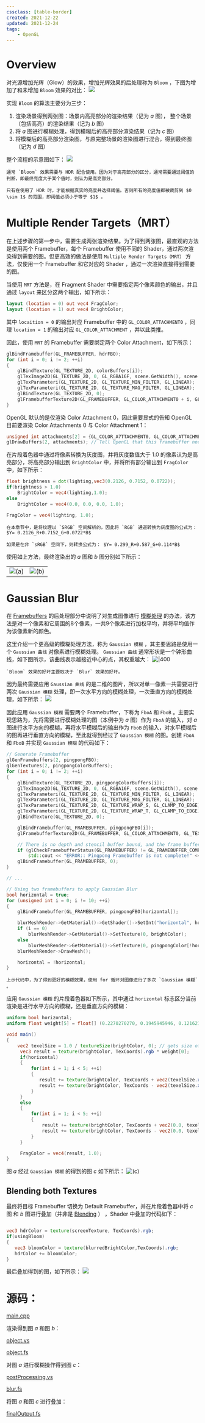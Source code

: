 ```yaml
---
cssclass: [table-border]
created: 2021-12-22
updated: 2021-12-24
tags:
    - OpenGL
---
```

# Overview

对光源增加光辉（Glow）的效果，增加光辉效果的后处理称为 `Bloom` ，下图为增加了和未增加 `Bloom` 效果的对比：
![](assets/Learn%20OpenGL%20-%20Ch%2032%20Bloom/Untitled.png)

实现 `Bloom` 的算法主要分为三步：

1.  渲染场景得到两张图：场景内高亮部分的渲染结果（记为 $a$ 图）， 整个场景（包括高亮）的渲染结果（记为 $b$ 图）
2.  将 $a$ 图进行模糊处理，得到模糊后的高亮部分渲染结果（记为 $c$ 图）
3.  将模糊后的高亮部分渲染图，与原完整场景的渲染图进行混合，得到最终图（记为 $d$ 图）

整个流程的示意图如下：
![](assets/Learn%20OpenGL%20-%20Ch%2032%20Bloom/Untitled%201.png)

```ad-note
通常 `Bloom` 效果需要与 HDR 配合使用。因为对于高亮部分的区分，通常需要通过阈值的判断，即最终亮度大于某个值时，则认为是高亮部分。

只有在使用了 HDR 时，才能根据真实的亮度并选择阈值。否则所有的亮度值都被裁剪到 $0 \sim 1$ 的范围，即阈值必须小于等于 $1$ 。
```

# Multiple Render Targets（MRT）

在上述步骤的第一步中，需要生成两张渲染结果。为了得到两张图，最直观的方法是使用两个 Framebuffer，每个 Framebuffer 使用不同的 Shader，通过两次渲染得到需要的图。但更高效的做法是使用 `Multiple Render Targets（MRT）` 方法，仅使用一个 Framebuffer 和它对应的 Shader ，通过一次渲染直接得到需要的图。

当使用 `MRT` 方法是，在 Fragment Shader 中需要指定两个像素颜色的输出，并且通过 `layout` 来区分这两个输出，如下所示：

```glsl
layout (location = 0) out vec4 FragColor;
layout (location = 1) out vec4 BrightColor;
```

其中 `locaition = 0` 的输出对应 Framebuffer 中的 `GL_COLOR_ATTACHMENT0` ，同理 `location = 1` 的输出对应 `GL_COLOR_ATTACHMENT` ，并以此类推。

因此，使用 `MRT` 的 Framebuffer 需要绑定两个 Color Attachment，如下所示：

```cpp
glBindFramebuffer(GL_FRAMEBUFFER, hdrFBO);
for (int i = 0; i != 2; ++i)
{
    glBindTexture(GL_TEXTURE_2D, colorBuffers[i]);
    glTexImage2D(GL_TEXTURE_2D, 0, GL_RGBA16F, scene.GetWidth(), scene.GetHeight(), 0, GL_RGBA, GL_FLOAT, NULL);
    glTexParameteri(GL_TEXTURE_2D, GL_TEXTURE_MIN_FILTER, GL_LINEAR);
    glTexParameteri(GL_TEXTURE_2D, GL_TEXTURE_MAG_FILTER, GL_LINEAR);
    glBindTexture(GL_TEXTURE_2D, 0);
    glFramebufferTexture2D(GL_FRAMEBUFFER, GL_COLOR_ATTACHMENT0 + i, GL_TEXTURE_2D, colorBuffers[i], 0);
}
```

OpenGL 默认的是仅渲染 Color Attachment 0，因此需要显式的告知 OpenGL 目前要渲染 Color Attachments 0 与 Color Attachment 1：

```cpp
unsigned int attachments[2] = {GL_COLOR_A7TTACHMENT0, GL_COLOR_ATTACHMENT1};
glDrawBuffers(2, attachments); // Tell OpenGL that this framebuffer needs draw two color attachment
```

在片段着色器中通过将像素转换为灰度图，并将灰度数值大于 $1.0$ 的像素认为是高亮部分，将高亮部分输出到 `BrightColor` 中，并将所有部分输出到 `FragColor` 中，如下所示：

```glsl
float brightness = dot(lighting,vec3(0.2126, 0.7152, 0.0722));
if(brightness > 1.0)
    BrightColor = vec4(lighting,1.0);
else
    BrightColor = vec4(0.0, 0.0, 0.0, 1.0);

FragColor = vec4(lighting, 1.0);
```

```ad-note
在本章节中，是将纹理以 `SRGB` 空间解析的，因此将 `RGB` 通道转换为灰度图的公式为： $Y= 0.2126_R+0.7152_G+0.0722*B$

如果是在非 `sRGB` 空间下，则转换公式为： $Y= 0.299_R+0.587_G+0.114*B$
```

使用如上方法，最终渲染出的 $a$ 图和 $b$ 图分别如下所示：

|                                                                   |                                                                   |
| ----------------------------------------------------------------- | ----------------------------------------------------------------- |
| ![(a)](assets/Learn%20OpenGL%20-%20Ch%2032%20Bloom/Untitled%202.png) | ![(b)](assets/Learn%20OpenGL%20-%20Ch%2032%20Bloom/Untitled%203.png) |

# Gaussian Blur

在 [Framebuffers](Learn%20OpenGL%20-%20Ch%2019%20Framebuffers.md)  的后处理部分中说明了对生成图像进行 [模糊处理](Learn%20OpenGL%20-%20Ch%2019%20Framebuffers.md#后处理) 的办法，该方法是对一个像素和它周围的8个像素，一共9个像素进行加权平均，并将平均值作为该像素新的颜色。

这里介绍一个更高级的模糊处理方法，称为 `Gaussian 模糊` ，其主要思路是使用一个 `Gaussian 曲线` 对像素进行模糊处理。 `Gaussian 曲线` 通常形状是一个钟形曲线，如下图所示，该曲线表示越接近中心的点，其权重越大：
![|400](assets/Learn%20OpenGL%20-%20Ch%2032%20Bloom/Untitled%204.png)

```ad-tip
`Bloom` 效果的好坏主要取决于 `Blur` 效果的好坏。
```

因为最终需要应用 `Gaussian 曲线` 的是二维的图片，所以对单一像素一共需要进行两次 `Gaussian 模糊` 处理，即一次水平方向的模糊处理，一次垂直方向的模糊处理，如下所示：
![](assets/Learn%20OpenGL%20-%20Ch%2032%20Bloom/Untitled%205.png)

因此应用 `Gaussian 模糊` 需要两个 Framebuffer，下称为 `FboA` 和 `FboB` 。主要实现思路为，先将需要进行模糊处理的图（本例中为 $a$ 图）作为 `FboA` 的输入，对 $a$ 图进行水平方向的模糊，再将水平模糊后的输出作为 `FboB` 的输入，对水平模糊后的图再进行垂直方向的模糊，至此就得到经过了 `Gaussian 模糊` 的图。创建 `FboA` 和 `FboB` 并实现 `Gaussian 模糊` 的代码如下：

```cpp
// Generate Framebuffer
glGenFramebuffers(2, pingpongFBO);
glGenTextures(2, pingpongColorBuffers);
for (int i = 0; i != 2; ++i)
{
    glBindTexture(GL_TEXTURE_2D, pingpongColorBuffers[i]);
    glTexImage2D(GL_TEXTURE_2D, 0, GL_RGBA16F, scene.GetWidth(), scene.GetHeight(), 0, GL_RGBA, GL_FLOAT, NULL);
    glTexParameteri(GL_TEXTURE_2D, GL_TEXTURE_MIN_FILTER, GL_LINEAR);
    glTexParameteri(GL_TEXTURE_2D, GL_TEXTURE_MAG_FILTER, GL_LINEAR);
    glTexParameteri(GL_TEXTURE_2D, GL_TEXTURE_WRAP_S, GL_CLAMP_TO_EDGE); // Clamp to the edge as the blur filter would otherwise sample repeated texture values!
    glTexParameteri(GL_TEXTURE_2D, GL_TEXTURE_WRAP_T, GL_CLAMP_TO_EDGE);
    glBindTexture(GL_TEXTURE_2D, 0);

    glBindFramebuffer(GL_FRAMEBUFFER, pingpongFBO[i]);
    glFramebufferTexture2D(GL_FRAMEBUFFER, GL_COLOR_ATTACHMENT0, GL_TEXTURE_2D, pingpongColorBuffers[i], 0);

    // There is no depth and stencil buffer bound, and the frame buffer is still complete
    if (glCheckFramebufferStatus(GL_FRAMEBUFFER) != GL_FRAMEBUFFER_COMPLETE)
        std::cout << "ERROR:: Pingpong Framebuffer is not complete!" << std::endl;
    glBindFramebuffer(GL_FRAMEBUFFER, 0);
}

// ...

// Using two framebuffers to apply Gaussian Blur
bool horizontal = true;
for (unsigned int i = 0; i != 10; ++i)
{
    glBindFramebuffer(GL_FRAMEBUFFER, pingpongFBO[horizontal]);

    blurMeshRender->GetMaterial()->GetShader()->SetInt("horizontal", horizontal);
    if (i == 0)
        blurMeshRender->GetMaterial()->SetTexture(0, brightColor);
    else
        blurMeshRender->GetMaterial()->SetTexture(0, pingpongColor[!horizontal]);
    blurMeshRender->DrawMesh();

    horizontal = !horizontal;
}
```

```ad-note
上示代码中，为了得到更好的模糊效果，使用 for 循环对图像进行了多次 `Gaussian 模糊` 。
```

应用 `Gaussian 模糊` 的片段着色器如下所示，其中通过 `horizontal` 标志区分当前渲染是进行水平方向的模糊，还是垂直方向的模糊：

```glsl
uniform bool horizontal;
uniform float weight[5] = float[] (0.2270270270, 0.1945945946, 0.1216216216, 0.0540540541, 0.0162162162);

void main()
{
    vec2 texelSize = 1.0 / textureSize(brightColor, 0); // gets size of single texel
     vec3 result = texture(brightColor, TexCoords).rgb * weight[0];
     if(horizontal)
     {
         for(int i = 1; i < 5; ++i)
         {
            result += texture(brightColor, TexCoords + vec2(texelSize.x * i, 0.0)).rgb * weight[i]; // Right part
            result += texture(brightColor, TexCoords - vec2(texelSize.x * i, 0.0)).rgb * weight[i]; // Left part
         }
     }
     else
     {
         for(int i = 1; i < 5; ++i)
         {
             result += texture(brightColor, TexCoords + vec2(0.0, texelSize.y * i)).rgb * weight[i]; // Up part
             result += texture(brightColor, TexCoords - vec2(0.0, texelSize.y * i)).rgb * weight[i]; // Down Part
         }
     }

     FragColor = vec4(result, 1.0);
}
```

图 $a$ 经过 `Gaussian 模糊` 的得到的图 $c$ 如下所示：
![(c)](assets/Learn%20OpenGL%20-%20Ch%2032%20Bloom/Untitled%206.png)

## Blending both Textures

最终将目标 Framebuffer 切换为 Default Framebuffer，并在片段着色器中将 $c$ 图 和 $b$ 图进行叠加（并非是 [Blending](Learn%20OpenGL%20-%20Ch%2017%20Blending.md) ） ，Shader 中叠加的代码如下：

```glsl

vec3 hdrColor = texture(screenTexture, TexCoords).rgb;
if(usingBloom)
{
   vec3 bloomColor = texture(blurredBrightColor,TexCoords).rgb;
   hdrColor += bloomColor;
}
```

最后叠加得到的图，如下所示：
![](assets/Learn%20OpenGL%20-%20Ch%2032%20Bloom/Untitled%207.png)


# 源码：

[main.cpp](https://www.notion.so/main-cpp-3566af2a887443b2892e1e49749aa950)

渲染得到图 $a$ 和图 $b$：

[object.vs](https://www.notion.so/object-vs-1d763a0fc7fd44acbfed3b302c4d8f4a)

[object.fs](https://www.notion.so/object-fs-e71bfc4195664cb5ad80e060d2d761fa)

对图 $a$ 进行模糊操作得到图 $c$：

[postProcessing.vs](https://www.notion.so/postProcessing-vs-19d3be31053d461e8409e9c23fed42b7)

[blur.fs](https://www.notion.so/blur-fs-7403576398c04be68bfba9f99fa4396c)

将图 $a$ 和图 $c$ 进行叠加：

[finalOutput.fs](https://www.notion.so/finalOutput-fs-537715e97d8b4b11aab28cdfbbe86c4c)